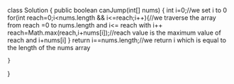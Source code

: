 class Solution {
    public boolean canJump(int[] nums) {
        int i=0;//we set i to 0
        for(int reach=0;i<nums.length && i<=reach;i++){//we traverse the array from reach =0  to nums.length and i<= reach with i++
            reach=Math.max(reach,i+nums[i]);//reach value is the maximum value of reach and i+nums[i]
        }
        return i==nums.length;//we return i which is equal to the length of the nums array
        
    }
}